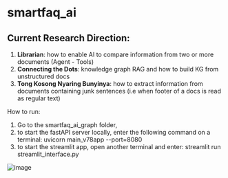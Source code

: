 # smartfaq_ai
## Current Research Direction:
1. **Librarian**: how to enable AI to compare information from two or more documents (Agent - Tools)
2. **Connecting the Dots**: knowledge graph RAG and how to build KG from unstructured docs
3. **Tong Kosong Nyaring Bunyinya**: how to extract information from documents containing junk sentences (i.e when footer of a docs is read as regular text)

How to run:

1. Go to the smartfaq_ai_graph folder,
2. to start the fastAPI server locally, enter the following command on a terminal: uvicorn main_v78app --port=8080
3. to start the streamlit app, open another terminal and enter: streamlit run streamlit_interface.py


![image](https://github.com/digitalvillageid/smartfaq_ai/assets/36398445/00f52689-2fbd-4cc2-9a3e-abd92bf7a925)
